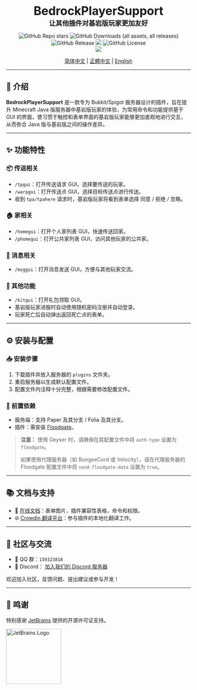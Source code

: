 <div align="center">
  <font size="6"><b>BedrockPlayerSupport</b></font><br>
  <font size="4"><b>让其他插件对基岩版玩家更加友好</b></font>
</div>

<p align="center">
  <img alt="GitHub Repo stars" src="https://img.shields.io/github/stars/DongShaoNB/BedrockPlayerSupport">
    <img alt="GitHub Downloads (all assets, all releases)" src="https://img.shields.io/github/downloads/DongShaoNB/BedrockPlayerSupport/total">
    <img alt="GitHub Release" src="https://img.shields.io/github/v/release/DongShaoNB/BedrockPlayerSupport">
    <a title="Crowdin" target="_blank" href="https://crowdin.com/project/mcbps"><img src="https://badges.crowdin.net/mcbps/localized.svg"></a>
    <img alt="GitHub License" src="https://img.shields.io/github/license/DongShaoNB/BedrockPlayerSupport">
    <br>
    <img src="https://bstats.org/signatures/bukkit/BedrockPlayerSupport.svg">
</p>

<p align="center">
  <a href="https://github.com/DongShaoNB/BedrockPlayerSupport/blob/master/README.md">简体中文</a> |
  <a href="https://github.com/DongShaoNB/BedrockPlayerSupport/blob/master/README_TW.md">正體中文</a> |
  <a href="https://github.com/DongShaoNB/BedrockPlayerSupport/blob/master/README_EN.md">English</a>
</p>

---

## 📖 介绍

**BedrockPlayerSupport** 是一款专为 Bukkit/Spigot 服务器设计的插件，旨在提升 Minecraft Java 版服务器中基岩版玩家的体验，为常用命令和功能提供基于 GUI 的界面，使习惯于触控和表单界面的基岩版玩家能够更加直观地进行交互，从而弥合 Java 版与基岩版之间的操作差异。

---

## ✨ 功能特性

### 📦 传送相关

- `/tpgui`：打开传送请求 GUI，选择要传送的玩家。
- `/warpgui`：打开传送点 GUI，选择目标传送点进行传送。
- 收到 `tpa/tpahere` 请求时，基岩版玩家将看到表单选择 同意 / 拒绝 / 忽略。

### 🏠 家相关

- `/homegui`：打开个人家列表 GUI，快速传送回家。
- `/phomegui`：打开公共家列表 GUI，访问其他玩家的公共家。

### 💬 消息相关

- `/msggui`：打开消息发送 GUI，方便与其他玩家交流。

### 🎁 其他功能

- `/kitgui`：打开礼包领取 GUI。
- 基岩版玩家进服时自动使用随机密码注册并自动登录。
- 玩家死亡后自动弹出返回死亡点的表单。

---

## ⚙️ 安装与配置

### 📥 安装步骤

1. 下载插件并放入服务器的 `plugins` 文件夹。
2. 重启服务器以生成默认配置文件。
3. 配置文件内注释十分完整，根据需要修改配置文件。

### 🔗 前置依赖

- 服务端：支持 Paper 及其分支 / Folia 及其分支。
- 插件：需安装 [Floodgate](https://geysermc.org/download#floodgate)。

> **注意：** 使用 Geyser 时，请确保在其配置文件中将 `auth-type` 设置为 `floodgate`。
>
> 如果使用代理服务器（如 BungeeCord 或 Velocity），请在代理服务器的 Floodgate 配置文件中将 `send-floodgate-data` 设置为 `true`。

---

## 📚 文档与支持

- 📖 [在线文档](https://docs.bps.dsnb.cc)：表单图片，插件兼容性表格，命令和权限。
- 🌐 [Crowdin 翻译平台](https://zh.crowdin.com/project/mcbps)：参与插件的本地化翻译工作。

---

## 👥 社区与交流

- 💬 QQ 群：`159323818`
- 💬 Discord： [加入我们的 Discord 服务器](https://discord.gg/bnpzsmPz26)

欢迎加入社区，反馈问题、提出建议或参与开发！

---

## 🙏 鸣谢

特别感谢 [JetBrains](https://jb.gg/OpenSourceSupport) 提供的开源许可证支持。

<p align="left">
  <img src="https://resources.jetbrains.com/storage/products/company/brand/logos/jb_beam.svg" alt="JetBrains Logo" width="150">
</p>